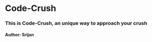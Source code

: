# Code-Crush
<h3>This is Code-Crush, an unique way to approach your crush</h3>
<h4>Author: Srijan</h4>
